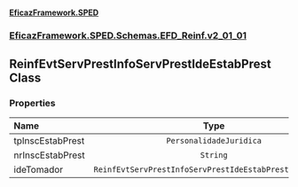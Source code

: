#### [EficazFramework.SPED](EficazFrameworkSPED.md 'EficazFramework SPED')
### [EficazFramework.SPED.Schemas.EFD_Reinf.v2_01_01](EficazFramework.SPED.Schemas.EFD_Reinf.v2_01_01.md 'EficazFramework.SPED.Schemas.EFD_Reinf.v2_01_01')

## ReinfEvtServPrestInfoServPrestIdeEstabPrest Class
### Properties

| Name | Type | |
| :--- | :---: | :--- |
| tpInscEstabPrest | `PersonalidadeJuridica` |  |
| nrInscEstabPrest | `String` |  |
| ideTomador | `ReinfEvtServPrestInfoServPrestIdeEstabPrestIdeTomador` |  |
